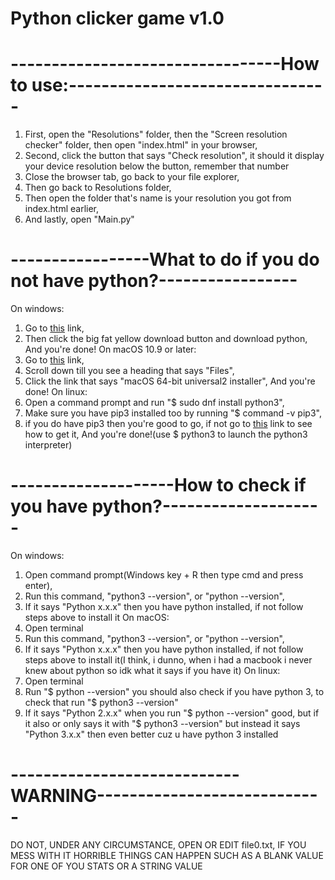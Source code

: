# Python clicker game v1.0
# ---------------------------------How to use:--------------------------------
1. First, open the "Resolutions" folder, then the "Screen resolution checker" folder, then open "index.html" in your browser,
2. Second, click the button that says "Check resolution", it should it display your device resolution below the button, remember that number
3. Close the browser tab, go back to your file explorer,
4. Then go back to Resolutions folder,
5. Then open the folder that's name is your resolution you got from index.html earlier,
6. And lastly, open "Main.py"
# -----------------What to do if you do not have python?-----------------
On windows:
1. Go to [this](https://www.python.org/downloads/) link,
2. Then click the big fat yellow download button and download python,
And you're done!
On macOS 10.9 or later:
1. Go to [this](https://www.python.org/downloads/release/python-3102/) link,
2. Scroll down till you see a heading that says "Files",
3. Click the link that says "macOS 64-bit universal2 installer",
And you're done!
On linux:
1. Open a command prompt and run "$ sudo dnf install python3",
2. Make sure you have pip3 installed too by running "$ command -v pip3",
3. if you do have pip3 then you're good to go, if not go to [this](https://pip.pypa.io/en/latest/installing/) link to see how to get it,
And you're done!(use $ python3 to launch the python3 interpreter)
# --------------------How to check if you have python?--------------------
On windows:
1. Open command prompt(Windows key + R then type cmd and press enter),
2. Run this command, "python3 --version", or "python --version",
3. If it says "Python x.x.x" then you have python installed, if not follow steps above to install it
On macOS:
1. Open terminal
2. Run this command, "python3 --version", or "python --version",
3. If it says "Python x.x.x" then you have python installed, if not follow steps above to install it(I think, i dunno, when i had a macbook i never knew about python so idk what it says if you have it)
On linux:
1. Open terminal
2. Run "$ python --version" you should also check if you have python 3, to check that run "$ python3 --version"
3. If it says "Python 2.x.x" when you run "$ python --version" good, but if it also or only says it with "$ python3 --version" but instead it says "Python 3.x.x" then even better cuz u have python 3 installed
# ----------------------------WARNING----------------------------
DO NOT, UNDER ANY CIRCUMSTANCE, OPEN OR EDIT file0.txt, IF YOU MESS WITH IT HORRIBLE THINGS CAN HAPPEN SUCH AS A BLANK VALUE FOR ONE OF YOU STATS OR A STRING VALUE
